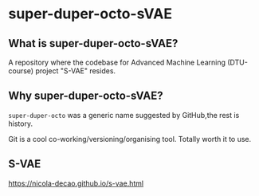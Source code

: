 # super-duper-octo-sVAE

## What is super-duper-octo-sVAE?

A repository where the codebase for Advanced Machine Learning (DTU-course) project "S-VAE" resides.

## Why super-duper-octo-sVAE?

`super-duper-octo` was a generic name suggested by GitHub,the rest is history.  

Git is a cool co-working/versioning/organising tool. Totally worth it to use. 

## S-VAE

https://nicola-decao.github.io/s-vae.html
